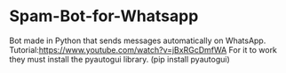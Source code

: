 # Spam-Bot-for-Whatsapp
Bot made in Python that sends messages automatically on WhatsApp.
Tutorial:https://www.youtube.com/watch?v=jBxRGcDmfWA
For it to work they must install the pyautogui library.
(pip install pyautogui)
